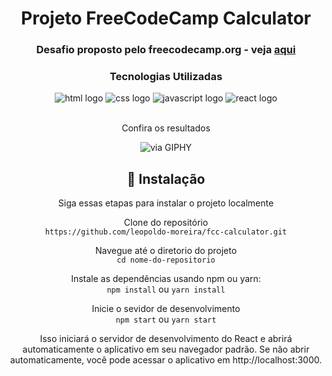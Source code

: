 <div align="center" styles="text-align:center">
  <h1>Projeto FreeCodeCamp Calculator</h1>
  <h3>Desafio proposto pelo freecodecamp.org - veja <a href="https://www.freecodecamp.org/learn/front-end-development-libraries/front-end-development-libraries-projects/build-a-javascript-calculator">aqui</a></h3>
  
  ### Tecnologias Utilizadas
  <div styles="display:flex;flex-direction:row">
    <img alt="html logo" src="https://img.shields.io/badge/HTML-239120?logo=html5&logoColor=white&style=for-the-badge"/>
    <img alt="css logo" src="https://img.shields.io/badge/CSS-239120?logo=css3&logoColor=white&style=for-the-badge"/>
    <img alt="javascript logo" src="https://img.shields.io/badge/JavaScript-F7DF1E?logo=javascript&logoColor=black&style=for-the-badge"/>
    <img alt="react logo" src="https://img.shields.io/badge/React-20232A?logo=react&logoColor=61DAFB&style=for-the-badge"/>
  </div>

  <br>
  <p>Confira os resultados</p>  

 ![via GIPHY](https://media.giphy.com/media/v1.Y2lkPTc5MGI3NjExbXI0NWNnNncyOHB1MGthYWV4MjdtZmgyNnlieTd2YzFpM2drZG00bCZlcD12MV9pbnRlcm5hbF9naWZfYnlfaWQmY3Q9Zw/uoXyOQP8krDU9m9CR1/giphy.gif)  
 
<h2>🚀 Instalação </h2>
<p>Siga essas etapas para instalar o projeto localmente</p>

Clone do repositório
<br>
   `https://github.com/leopoldo-moreira/fcc-calculator.git`
<br>

Navegue até o diretorio do projeto  
  `cd nome-do-repositorio`
  
Instale as dependências usando npm ou yarn:
<br>
   `npm install`
   ou
   `yarn install` 

Inicie o sevidor de desenvolvimento
<br>
   `npm start`
  ou
   `yarn start`
<br>

<p>Isso iniciará o servidor de desenvolvimento do React e abrirá automaticamente o aplicativo em seu navegador padrão. Se não abrir automaticamente, você pode acessar o aplicativo em http://localhost:3000.</p>
  
</div>
